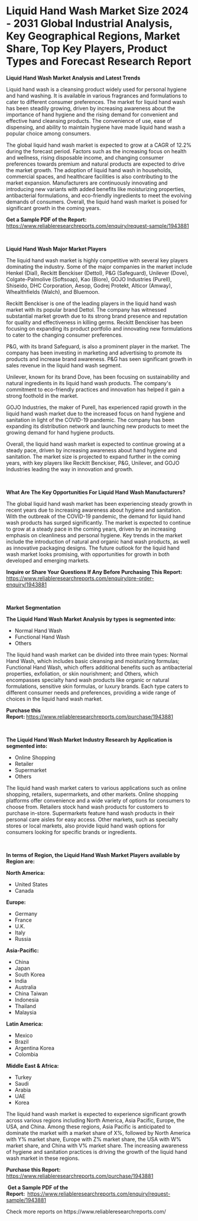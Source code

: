 <p><h1>Liquid Hand Wash Market Size 2024 - 2031 Global Industrial Analysis, Key Geographical Regions, Market Share, Top Key Players, Product Types and Forecast Research Report</h1></p><p><strong>Liquid Hand Wash Market Analysis and Latest Trends</strong></p>
<p><p>Liquid hand wash is a cleansing product widely used for personal hygiene and hand washing. It is available in various fragrances and formulations to cater to different consumer preferences. The market for liquid hand wash has been steadily growing, driven by increasing awareness about the importance of hand hygiene and the rising demand for convenient and effective hand cleansing products. The convenience of use, ease of dispensing, and ability to maintain hygiene have made liquid hand wash a popular choice among consumers.</p><p>The global liquid hand wash market is expected to grow at a CAGR of 12.2% during the forecast period. Factors such as the increasing focus on health and wellness, rising disposable income, and changing consumer preferences towards premium and natural products are expected to drive the market growth. The adoption of liquid hand wash in households, commercial spaces, and healthcare facilities is also contributing to the market expansion. Manufacturers are continuously innovating and introducing new variants with added benefits like moisturizing properties, antibacterial formulations, and eco-friendly ingredients to meet the evolving demands of consumers. Overall, the liquid hand wash market is poised for significant growth in the coming years.</p></p>
<p><strong>Get a Sample PDF of the Report:&nbsp;</strong> <a href="https://www.reliableresearchreports.com/enquiry/request-sample/1943881">https://www.reliableresearchreports.com/enquiry/request-sample/1943881</a></p>
<p>&nbsp;</p>
<p><strong>Liquid Hand Wash Major Market Players</strong></p>
<p><p>The liquid hand wash market is highly competitive with several key players dominating the industry. Some of the major companies in the market include Henkel (Dial), Reckitt Benckiser (Dettol), P&G (Safeguard), Unilever (Dove), Colgate-Palmolive (Softsoap), Kao (Biore), GOJO Industries (Purell), Shiseido, DHC Corporation, Aesop, Godrej Protekt, Alticor (Amway), Whealthfields (Walch), and Bluemoon.</p><p>Reckitt Benckiser is one of the leading players in the liquid hand wash market with its popular brand Dettol. The company has witnessed substantial market growth due to its strong brand presence and reputation for quality and effectiveness in killing germs. Reckitt Benckiser has been focusing on expanding its product portfolio and innovating new formulations to cater to the changing consumer preferences.</p><p>P&G, with its brand Safeguard, is also a prominent player in the market. The company has been investing in marketing and advertising to promote its products and increase brand awareness. P&G has seen significant growth in sales revenue in the liquid hand wash segment.</p><p>Unilever, known for its brand Dove, has been focusing on sustainability and natural ingredients in its liquid hand wash products. The company's commitment to eco-friendly practices and innovation has helped it gain a strong foothold in the market.</p><p>GOJO Industries, the maker of Purell, has experienced rapid growth in the liquid hand wash market due to the increased focus on hand hygiene and sanitation in light of the COVID-19 pandemic. The company has been expanding its distribution network and launching new products to meet the growing demand for hand hygiene products.</p><p>Overall, the liquid hand wash market is expected to continue growing at a steady pace, driven by increasing awareness about hand hygiene and sanitation. The market size is projected to expand further in the coming years, with key players like Reckitt Benckiser, P&G, Unilever, and GOJO Industries leading the way in innovation and growth.</p></p>
<p>&nbsp;</p>
<p><strong>What Are The Key Opportunities For Liquid Hand Wash Manufacturers?</strong></p>
<p><p>The global liquid hand wash market has been experiencing steady growth in recent years due to increasing awareness about hygiene and sanitation. With the outbreak of the COVID-19 pandemic, the demand for liquid hand wash products has surged significantly. The market is expected to continue to grow at a steady pace in the coming years, driven by an increasing emphasis on cleanliness and personal hygiene. Key trends in the market include the introduction of natural and organic hand wash products, as well as innovative packaging designs. The future outlook for the liquid hand wash market looks promising, with opportunities for growth in both developed and emerging markets.</p></p>
<p><strong>Inquire or Share Your Questions If Any Before Purchasing This Report:</strong> <a href="https://www.reliableresearchreports.com/enquiry/pre-order-enquiry/1943881">https://www.reliableresearchreports.com/enquiry/pre-order-enquiry/1943881</a></p>
<p>&nbsp;</p>
<p><strong>Market Segmentation</strong></p>
<p><strong>The Liquid Hand Wash Market Analysis by types is segmented into:</strong></p>
<p><ul><li>Normal Hand Wash</li><li>Functional Hand Wash</li><li>Others</li></ul></p>
<p><p>The liquid hand wash market can be divided into three main types: Normal Hand Wash, which includes basic cleansing and moisturizing formulas; Functional Hand Wash, which offers additional benefits such as antibacterial properties, exfoliation, or skin nourishment; and Others, which encompasses specialty hand wash products like organic or natural formulations, sensitive skin formulas, or luxury brands. Each type caters to different consumer needs and preferences, providing a wide range of choices in the liquid hand wash market.</p></p>
<p><strong>Purchase this Report:&nbsp;</strong><a href="https://www.reliableresearchreports.com/purchase/1943881">https://www.reliableresearchreports.com/purchase/1943881</a></p>
<p>&nbsp;</p>
<p><strong>The Liquid Hand Wash Market Industry Research by Application is segmented into:</strong></p>
<p><ul><li>Online Shopping</li><li>Retailer</li><li>Supermarket</li><li>Others</li></ul></p>
<p><p>The liquid hand wash market caters to various applications such as online shopping, retailers, supermarkets, and other markets. Online shopping platforms offer convenience and a wide variety of options for consumers to choose from. Retailers stock hand wash products for customers to purchase in-store. Supermarkets feature hand wash products in their personal care aisles for easy access. Other markets, such as specialty stores or local markets, also provide liquid hand wash options for consumers looking for specific brands or ingredients.</p></p>
<p>&nbsp;</p>
<p><strong>In terms of Region, the Liquid Hand Wash Market Players available by Region are:</strong></p>
<p>
    <p> <strong> North America: </strong>
        <ul>
            <li>United States</li>
            <li>Canada</li>
        </ul>
        </p> 
    <p> <strong> Europe: </strong>
        <ul>
            <li>Germany</li>
            <li>France</li>
            <li>U.K.</li>
            <li>Italy</li>
            <li>Russia</li>
        </ul>
        </p> 
    <p> <strong> Asia-Pacific: </strong>
        <ul>
            <li>China</li>
            <li>Japan</li>
            <li>South Korea</li>
            <li>India</li>
            <li>Australia</li>
            <li>China Taiwan</li>
            <li>Indonesia</li>
            <li>Thailand</li>
            <li>Malaysia</li>
        </ul>
        </p> 
    <p> <strong> Latin America: </strong>
        <ul>
            <li>Mexico</li>
            <li>Brazil</li>
            <li>Argentina Korea</li>
            <li>Colombia</li>
        </ul>
        </p> 
    <p> <strong> Middle East & Africa: </strong>
        <ul>
            <li>Turkey</li>
            <li>Saudi</li>
            <li>Arabia</li>
            <li>UAE</li>
            <li>Korea</li>
        </ul>
    </p>
    </p>
<p><p>The liquid hand wash market is expected to experience significant growth across various regions including North America, Asia Pacific, Europe, the USA, and China. Among these regions, Asia Pacific is anticipated to dominate the market with a market share of X%, followed by North America with Y% market share, Europe with Z% market share, the USA with W% market share, and China with V% market share. The increasing awareness of hygiene and sanitation practices is driving the growth of the liquid hand wash market in these regions.</p></p>
<p><strong>Purchase this Report: </strong><a href="https://www.reliableresearchreports.com/purchase/1943881">https://www.reliableresearchreports.com/purchase/1943881</a></p>
<p>&nbsp;<strong>Get a Sample PDF of the Report:&nbsp;&nbsp;</strong><a href="https://www.reliableresearchreports.com/enquiry/request-sample/1943881">https://www.reliableresearchreports.com/enquiry/request-sample/1943881</a></p>
<p><strong></strong></p>
<p>Check more reports on https://www.reliableresearchreports.com/</p>